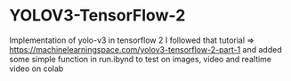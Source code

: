 # YOLOV3-TensorFlow-2
Implementation of yolo-v3 in tensorflow 2
I followed that tutorial => https://machinelearningspace.com/yolov3-tensorflow-2-part-1
and added some simple function in run.ibynd to test on images, video and realtime video on colab 
